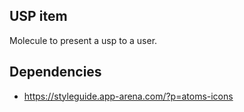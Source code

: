 USP item
---

Molecule to present a usp to a user.
 
## Dependencies

- https://styleguide.app-arena.com/?p=atoms-icons
